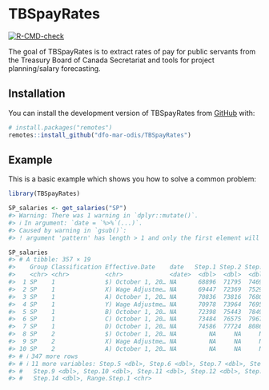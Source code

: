 
<!-- README.md is generated from README.Rmd. Please edit that file -->

# TBSpayRates

<!-- badges: start -->

[![R-CMD-check](https://github.com/dfo-mar-odis/TBSpayRates/actions/workflows/R-CMD-check.yaml/badge.svg)](https://github.com/dfo-mar-odis/TBSpayRates/actions/workflows/R-CMD-check.yaml)
<!-- badges: end -->

The goal of TBSpayRates is to extract rates of pay for public servants
from the Treasury Board of Canada Secretariat and tools for project
planning/salary forecasting.

## Installation

You can install the development version of TBSpayRates from
[GitHub](https://github.com/) with:

``` r
# install.packages("remotes")
remotes::install_github("dfo-mar-odis/TBSpayRates")
```

## Example

This is a basic example which shows you how to solve a common problem:

``` r
library(TBSpayRates)

SP_salaries <- get_salaries("SP")
#> Warning: There was 1 warning in `dplyr::mutate()`.
#> ℹ In argument: `date = `%>%`(...)`.
#> Caused by warning in `gsub()`:
#> ! argument 'pattern' has length > 1 and only the first element will be used

SP_salaries
#> # A tibble: 357 × 19
#>    Group Classification Effective.Date    date   Step.1 Step.2 Step.3 Step.4
#>    <chr> <chr>          <chr>             <date>  <dbl>  <dbl>  <dbl>  <dbl>
#>  1 SP    1              $) October 1, 20… NA      68896  71795  74697  77593
#>  2 SP    1              X) Wage Adjustme… NA      69447  72369  75295  78214
#>  3 SP    1              A) October 1, 20… NA      70836  73816  76801  79778
#>  4 SP    1              Y) Wage Adjustme… NA      70978  73964  76955  79938
#>  5 SP    1              B) October 1, 20… NA      72398  75443  78494  81537
#>  6 SP    1              C) October 1, 20… NA      73484  76575  79671  82760
#>  7 SP    1              D) October 1, 20… NA      74586  77724  80866  84001
#>  8 SP    2              $) October 1, 20… NA         NA     NA     NA     NA
#>  9 SP    2              X) Wage Adjustme… NA         NA     NA     NA     NA
#> 10 SP    2              A) October 1, 20… NA         NA     NA     NA     NA
#> # ℹ 347 more rows
#> # ℹ 11 more variables: Step.5 <dbl>, Step.6 <dbl>, Step.7 <dbl>, Step.8 <dbl>,
#> #   Step.9 <dbl>, Step.10 <dbl>, Step.11 <dbl>, Step.12 <dbl>, Step.13 <dbl>,
#> #   Step.14 <dbl>, Range.Step.1 <chr>
```
